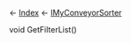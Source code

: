 ← [Index](Api-Index) ← [IMyConveyorSorter](Sandbox.ModAPI.Ingame.IMyConveyorSorter)

void GetFilterList()